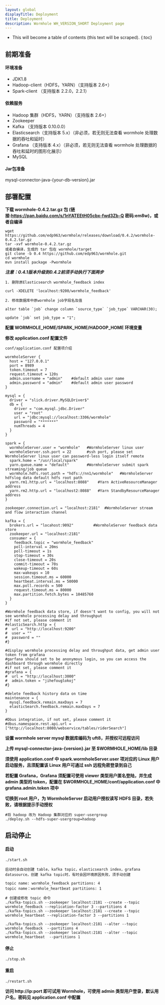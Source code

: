 ```yaml
---
layout: global
displayTitle: Deployment
title: Deployment
description: Wormhole WH_VERSION_SHORT Deployment page
---
```


* This will become a table of contents (this text will be scraped).
{:toc}

## 前期准备

#### 环境准备
- JDK1.8
- Hadoop-client（HDFS，YARN）（支持版本 2.6+）
- Spark-client （支持版本 2.2.0，2.2.1）

#### 依赖服务

- Hadoop 集群（HDFS，YARN）（支持版本 2.6+）
- Zookeeper
- Kafka （支持版本 0.10.0.0）
- Elasticsearch（支持版本 5.x）（非必须，若无则无法查看 wormhole 处理数据的吞吐和延时）
- Grafana （支持版本 4.x）（非必须，若无则无法查看 wormhole 处理数据的吞吐和延时的图形化展示）
- MySQL

#### Jar包准备
mysql-connector-java-{your-db-version}.jar


## 部署配置

**下载 wormhole-0.4.2.tar.gz 包 (链接:https://pan.baidu.com/s/1nYATEEtH05cbx-fwd3Zb-Q  密码:em8w)，或者自编译**

```
wget https://github.com/edp963/wormhole/releases/download/0.4.2/wormhole-0.4.2.tar.gz
tar -xvf wormhole-0.4.2.tar.gz
或者自编译，生成的 tar 包在 wormhole/target
git clone -b 0.4 https://github.com/edp963/wormhole.git
cd wormhole
mvn install package -Pwormhole
```

***注意：0.4.1版本升级到0.4.2前须手动执行下面两步***

```
1. 删除原Elasticsearch wormhole_feedback index

curl -XDELETE 'localhost:9200/wormhole_feedback'

2. 修改数据库中原wormhole job字段名及值

alter table `job` change column `source_type` `job_type` VARCHAR(30);

update `job` set job_type = "1";
```

**配置 WORMHOLE_HOME/SPARK_HOME/HADOOP_HOME 环境变量**

**修改 application.conf 配置文件**

```
conf/application.conf 配置项介绍

wormholeServer {
  host = "127.0.0.1"
  port = 8989
  token.timeout = 7
  request.timeout = 120s
  admin.username = "admin"    #default admin user name
  admin.password = "admin"    #default admin user password
}

mysql = {
  driver = "slick.driver.MySQLDriver$"
  db = {
    driver = "com.mysql.jdbc.Driver"
    user = "root"
    url = "jdbc:mysql://localhost:3306/wormhole"
    password = "*******"
    numThreads = 4
  }
}

spark = {
  wormholeServer.user = "wormhole"   #WormholeServer linux user
  wormholeServer.ssh.port = 22       #ssh port, please set WormholeServer linux user can password-less login itself remote
  spark.home = "/usr/local/spark"
  yarn.queue.name = "default"        #WormholeServer submit spark streaming/job queue
  wormhole.hdfs.root.path = "hdfs://nn1/wormhole"   #WormholeServer hdfslog data default hdfs root path
  yarn.rm1.http.url = "localhost:8088"    #Yarn ActiveResourceManager address
  yarn.rm2.http.url = "localhost2:8088"   #Yarn StandbyResourceManager address
}

zookeeper.connection.url = "localhost:2181"  #WormholeServer stream and flow interaction channel

kafka = {
  brokers.url = "locahost:9092"         #WormholeServer feedback data store
  zookeeper.url = "localhost:2181"
  consumer = {
    feedback.topic = "wormhole_feedback"
    poll-interval = 20ms
    poll-timeout = 1s
    stop-timeout = 30s
    close-timeout = 20s
    commit-timeout = 70s
    wakeup-timeout = 60s
    max-wakeups = 10
    session.timeout.ms = 60000
    heartbeat.interval.ms = 50000
    max.poll.records = 500
    request.timeout.ms = 80000
    max.partition.fetch.bytes = 10485760
  }
}

#Wormhole feedback data store, if doesn't want to config, you will not see wormhole processing delay and throughput
#if not set, please comment it
#elasticSearch.http = {
#  url = "http://localhost:9200"
#  user = ""
#  password = ""
#}

#display wormhole processing delay and throughput data, get admin user token from grafana
#garfana should set to be anonymous login, so you can access the dashboard through wormhole directly
#if not set, please comment it
#grafana = {
#  url = "http://localhost:3000"
#  admin.token = "jihefouglokoj"
#}

#delete feedback history data on time
maintenance = {
  mysql.feedback.remain.maxDays = 7
  elasticSearch.feedback.remain.maxDays = 7
}

#Dbus integration, if not set, please comment it
#dbus.namespace.rest.api.url = ["http://localhost:8080/webservice/tables/riderSearch"]
```
**设置 wormhole server mysql 数据库编码为 uft8，并授权可远程访问**

**上传 mysql-connector-java-{version}.jar 至 $WORMHOLE_HOME/lib 目录**

**须使用 application.conf 中 spark.wormholeServer.user 项对应的 Linux 用户启动服务，且须配置该 Linux 用户可通过 ssh 远程免密登录到自己**

**若配置 Grafana，Grafana 须配置可使用 viewer 类型用户匿名登陆，并生成 admin 类型的 token，配置在 $WORMHOLE_HOME/conf/application.conf 中grafana.admin.token 项中**

**切换到 root 用户，为 WormholeServer 启动用户授权读写 HDFS 目录，若失败，请根据提示手动授权**

```
#将 hadoop 改为 Hadoop 集群对应的 super-usergroup
./deploy.sh --hdfs-super-usergroup=hadoop
```

## 启动停止

#### 启动

```
./start.sh

启动时会自动创建 table，kafka topic，elasticsearch index，grafana datasource，创建 kafka topic时，有时会因环境原因失败，须手动创建

topic name: wormhole_feedback partitions: 4
topic name：wormhole_heartbeat partitions: 1

# 创建或修改 topic 命令
./kafka-topics.sh --zookeeper localhost:2181 --create --topic wormhole_feedback --replication-factor 3 --partitions 4
./kafka-topics.sh --zookeeper localhost:2181 --create --topic wormhole_heartbeat --replication-factor 3 --partitions 1

./kafka-topics.sh --zookeeper localhost:2181 --alter --topic wormhole_feedback  --partitions 4
./kafka-topics.sh --zookeeper localhost:2181 --alter --topic wormhole_heartbeat  --partitions 1
```

#### 停止

```
./stop.sh
```

#### 重启

```
./restart.sh
```

**访问 http://ip:port 即可试用 Wormhole，可使用 admin 类型用户登录，默认用户名，密码见 application.conf 中配置**